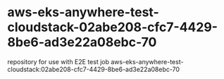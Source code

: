# aws-eks-anywhere-test-cloudstack-02abe208-cfc7-4429-8be6-ad3e22a08ebc-70
repository for use with E2E test job aws-eks-anywhere-test-cloudstack:02abe208-cfc7-4429-8be6-ad3e22a08ebc-70
